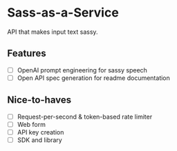 # Sass-as-a-Service

API that makes input text sassy.

## Features

- [ ] OpenAI prompt engineering for sassy speech
- [ ] Open API spec generation for readme documentation

## Nice-to-haves

- [ ] Request-per-second & token-based rate limiter
- [ ] Web form
- [ ] API key creation
- [ ] SDK and library